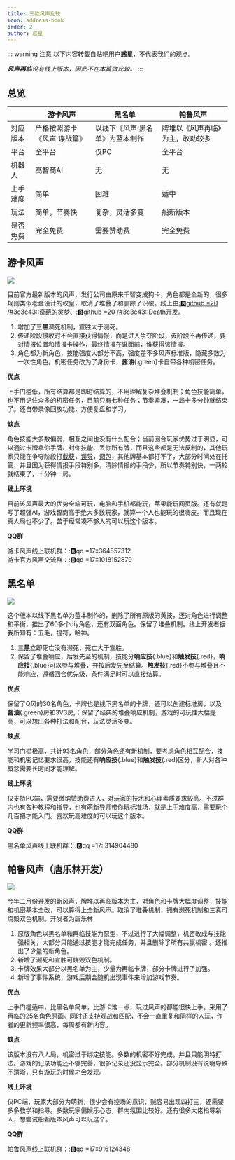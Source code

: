 ```yaml
---
title: 三款风声比较
icon: address-book
order: 2
author: 惑星
---
```


::: warning 注意
以下内容转载自贴吧用户**惑星**，不代表我们的观点。

***风声再临**没有线上版本，因此不在本篇做比较。*
:::

## 总览

|      | 游卡风声           | 黑名单              | 帕鲁风声             |
|------|----------------|------------------|------------------|
| 对应版本 | 严格按照游卡《风声·谍战篇》 | 以线下《风声·黑名单》为蓝本制作 | 牌堆以《风声再临》为主，改动较多 |
| 平台   | 全平台            | 仅PC              | 全平台              |
| 机器人  | 高智商AI          | 无                | 无                |
| 上手难度 | 简单             | 困难               | 适中               |
| 玩法   | 简单，节奏快         | 复杂，灵活多变          | 船新版本             |
| 是否免费 | 完全免费           | 需要赞助费            | 完全免费             |

## 游卡风声

![](/images/pic_youka.png)

目前官方最新版本的风声，发行公司由原来千智变成狗卡，角色都是全新的，很多规则类似老金设计的权皇，取消了堆叠了和删除了识破。线上由[::b:github =20 /#3c3c43::奇葩的灵梦](https://github.com/CuteReimu)、[::b:github =20 /#3c3c43::Death](https://github.com/Death-alter)开发。

1. 增加了三**黑**濒死机制，宣胜大于濒死。
2. 传递阶段接收时不会直接获得情报，而是进入争夺阶段，该阶段不再传递，要对情报位置和情报卡操作，最终情报在谁面前，谁获得该情报。
3. 角色都为新角色，技能强度大部分不高，强度差不多风声标准版，隐藏多数为一次性角色。机密任务改为了身份卡，**酱油**{.green}卡自带各种机密任务。

**优点**

上手门槛低，所有结算都是即时结算的，不用理解复杂堆叠机制；角色技能简单，也不用记住众多的机密任务，目前只有七种任务；节奏紧凑，一局十多分钟就结束了。还自带录像回放功能，方便复盘和学习。

**缺点**

角色技能大多数偏弱，相互之间也没有什么配合；当前回合玩家优势过于明显，可以通过卡牌拿你手牌、封你技能、丢你所有牌，而且这些都是无法反制的，其他玩家只能在争夺阶段打[截获](../../document/card/card.md)，[误导](../../document/card/card.md)，[调包](../../document/card/card.md)，其他牌基本都打不了，大部分时间处在托管，并且因为获得情报手段特别多，清除情报的手段少，所以节奏特别快，一两轮就结束了，十分钟一局。

**线上环境**

目前该风声最大的优势全端可玩，电脑和手机都能玩，苹果能玩网页版。还有就是写了超强AI，游戏智商高于绝大多数玩家，就算一个人也能玩的很嗨皮。而且现在真人局也不少了。苦于经常凑不够人的可以玩这个版本。

**QQ群**

游卡风声线上联机群：::b:qq =17::364857312\
游卡官方风声交流群：::b:qq =17::1018152879

## 黑名单

![](/images/pic_blacklist.png)

这个版本以线下黑名单为蓝本制作的，删除了所有原版的黄技，还对角色进行调整和平衡，推出了60多个diy角色，还有双面角色。保留了堆叠机制。线上开发者据我所知有：五毛，提符，哈神。

1. 三**黑**立即死亡没有濒死，死亡大于宣胜。
2. 保留了堆叠响应，后发先至的机制，技能分**响应技**{.blue}和**触发技**{.red}，**响应技**{.blue}可以参与堆叠，并按后发先至结算。**触发技**{.red}不参与堆叠且不能响应，遵循回合优先级，条件满足时可以直接结算。

**优点**

保留了Q风的30名角色，卡牌也是线下黑名单的卡牌，还可以创建标准房，以及**酱油**{.green}房和3V3房,；保留了经典的堆叠响应机制，游戏的可玩性大幅提高，可以想出各种打法和配合，玩法灵活多变。

**缺点**

学习门槛极高，共计93名角色，部分角色还有新机制，要考虑角色相互配合，技能和机密记忆要求很高，技能还有**响应技**{.blue}和**触发技**{.red}区分，新人对各种概念需要长时间才能理解。

**线上环境**

仅支持PC端，需要缴纳赞助费进入，对玩家的技术和心理素质要求较高。不过群内也有各种教程和指导，也有萌新导师带你玩标准场，就是上手难度高，需要玩个几百把才能入门。喜欢玩高难度的可以玩这个版本。

**QQ群**

黑名单风声线上联机群：::b:qq =17::314904480

## 帕鲁风声（唐乐林开发）

![](/images/pic_palu.png)

今年二月份开发的新风声，牌堆以再临版本为主，对角色和卡牌大幅度调整，技能和机密基本全改，可以算得上全新风声。取消了堆叠机制，拥有濒死机制和三真可烧毁双色机制。开发者为唐乐林

1. 原版角色以黑名单和再临技能为原型，不过进行了大幅调整，机密改成与技能强相关，大部分只能通过技能才能完成任务，并且删除了所有共赢机密 。还推出了少量的新角色。
2. 新增了濒死和宣胜可烧毁双色机制。
3. 卡牌效果大部分以黑名单为主，少量为再临卡牌，部分卡牌进行了加强。
4. 新增了事件系统，游戏后期会随机出现事件来增加游戏节奏。

**优点**

上手门槛适中，比黑名单简单，比游卡难一点，玩过风声的都能很快上手。采用了再临的25名角色原画。同时还支持观战和匹配，不会一直重复和同样的人玩，作者的更新频率很高，每周都有新内容。

**缺点**

该版本没有八人局，机密过于绑定技能。多数的机密不好完成，并且只能明特打法。游戏的记录功能还不够完善，很多记录还没显示完全。部分机制没有说明导致不清晰，只有游玩的时候才会发现。

**线上环境**

仅PC端，玩家大部分为萌新，很少会有控场的意识，贼容易出现四打三，还需要多多教学和指导。多数玩家偏娱乐心态，群内氛围比较好。还有很多大佬指导新人，想尝试船新版本风声可以玩这个。

**QQ群**

帕鲁风声线上联机群：::b:qq =17::916124348
